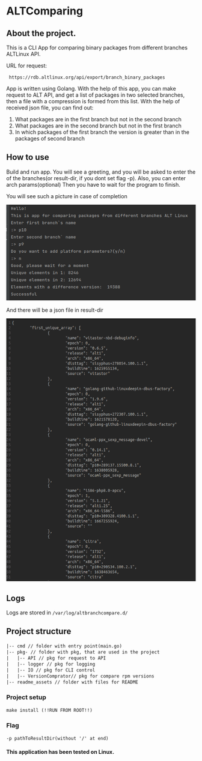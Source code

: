 # ALTComparing
## About the project.

This is a CLI App for comparing binary packages from different branches ALTLinux API.

URL for request:
```
 https://rdb.altlinux.org/api/export/branch_binary_packages
```
App is written using Golang.
With the help of this app, you can make request to ALT API, and get a list of packages in two selected branches,
then a file with a compression is formed from this list.
With the help of received json file, you can find out:
1. What packages are in the first branch but not in the second branch
2. What packages are in the second branch but not in the first branch
3. In which packages of the first branch the version is greater than in the packages of second branch

## How to use
Build and run app. You will see a greeting, and you will be asked to enter the of the branches(or result-dir, if you dont set flag -p).
Also, you can enter arch params(optional)
Then you have to wait for the program to finish.

You will see such a picture in case of completion 
<p align="center">
    <img src="./readme_assets/program.png" width="570" alt="">
</p>
And there will be a json file in result-dir
<p align="center">
    <img src="./readme_assets/result.png" width="600" height="700" alt="">
</p>

## Logs 
Logs are stored in ```/var/log/altbranchcompare.d/```
## Project structure
```
|-- cmd // folder with entry point(main.go)
|-- pkg- // folder with pkg, that are used in the project
|   |-- API // pkg for request to API
|   |-- logger // pkg for logging
|   |-- IO // pkg for CLI control
|   |-- VersionComprator// pkg for compare rpm versions
|-- readme_assets // folder with files for README
```

### Project setup
```
make install (!!RUN FROM ROOT!!)
```
### Flag
```
-p pathToResultDir(without '/' at end)
```

#### This application has been tested on Linux.
